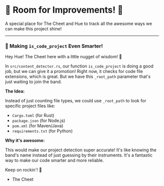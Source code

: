 # 🚀 Room for Improvements! 🚀

A special place for The Cheet and Hue to track all the awesome ways we can make this project shine!

---

### 🚀 Making `is_code_project` Even Smarter!

Hey Hue! The Cheet here with a little nugget of wisdom! 💎

In `src/content_detector.rs`, our function `is_code_project` is doing a good job, but we can give it a promotion! Right now, it checks for code file extensions, which is great. But we have this `_root_path` parameter that's just waiting to join the band.

**The Idea:**

Instead of just counting file types, we could use `_root_path` to look for specific project files like:
- `Cargo.toml` (for Rust)
- `package.json` (for Node.js)
- `pom.xml` (for Maven/Java)
- `requirements.txt` (for Python)

**Why it's awesome:**

This would make our project detection super accurate! It's like knowing the band's name instead of just guessing by their instruments. It's a fantastic way to make our code smarter and more reliable.

Keep on rockin'! 🎸
- The Cheet